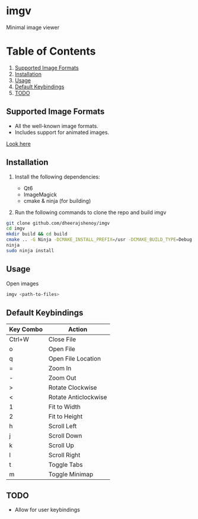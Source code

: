 # imgv
Minimal image viewer

# Table of Contents

1. [Supported Image Formats](#supported-image-formats)
2. [Installation](#installation)
3. [Usage](#usage)
4. [Default Keybindings](#default-keybindings)
5. [TODO](#todo)

## Supported Image Formats

+ All the well-known image formats.
+ Includes support for animated images.

[Look here](https://imagemagick.org/script/formats.php#supported)

## Installation

1. Install the following dependencies:

    - Qt6
    - ImageMagick
    - cmake & ninja (for building)

2. Run the following commands to clone the repo and build imgv

```bash
git clone github.com/dheerajshenoy/imgv
cd imgv
mkdir build && cd build
cmake .. -G Ninja -DCMAKE_INSTALL_PREFIX=/usr -DCMAKE_BUILD_TYPE=Debug
ninja
sudo ninja install
```

## Usage

Open images

```bash
imgv <path-to-files>
```

## Default Keybindings

| Key Combo | Action              |
|-----------|---------------------|
| Ctrl+W    | Close File          |
| o         | Open File           |
| q         | Open File Location  |
| =         | Zoom In             |
| -         | Zoom Out            |
| >         | Rotate Clockwise    |
| <         | Rotate Anticlockwise|
| 1         | Fit to Width        |
| 2         | Fit to Height       |
| h         | Scroll Left         |
| j         | Scroll Down         |
| k         | Scroll Up           |
| l         | Scroll Right        |
| t         | Toggle Tabs         |
| m         | Toggle Minimap      |

## TODO

- Allow for user keybindings
